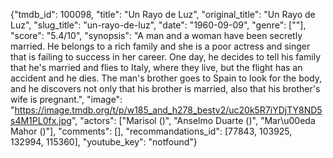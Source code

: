 {"tmdb_id": 100098, "title": "Un Rayo de Luz", "original_title": "Un Rayo de Luz", "slug_title": "un-rayo-de-luz", "date": "1960-09-09", "genre": [""], "score": "5.4/10", "synopsis": "A man and a woman have been secretly married. He belongs to a rich family and she is a poor actress and singer that is failing to success in her career. One day, he decides to tell his family that he's married and flies to Italy, where they live, but the flight has an accident and he dies. The man's brother goes to Spain to look for the body, and he discovers not only that his brother is married, also that his brother's wife is pregnant.", "image": "https://image.tmdb.org/t/p/w185_and_h278_bestv2/uc20k5R7iYDjTY8ND5s4M1PL0fx.jpg", "actors": ["Marisol ()", "Anselmo Duarte ()", "Mar\u00eda Mahor ()"], "comments": [], "recommandations_id": [77843, 103925, 132994, 115360], "youtube_key": "notfound"}
